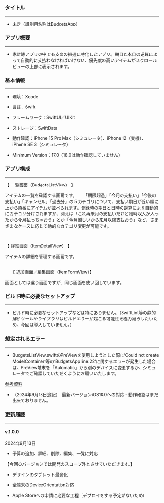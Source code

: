 ### タイトル　

<hr>

* 未定（識別用名称はBudgetsApp）

### アプリ概要

<hr>

* 家計簿アプリの中でも支出の把握に特化したアプリ。期日と本日の逆算によって自動的に支払わなければいけない、優先度の高いアイテムがスクロールビューの上部に表示されます。


### 基本情報

<hr>

* 環境：Xcode

* 言語：Swift

* フレームワーク：SwiftUI／UIKit

* ストレージ：SwiftData

* 動作確認：iPhone 15 Pro Max（シミュレータ）、iPhone 12（実機）、iPhone SE 3（シミュレータ）

* Minimum Version：17.0（18.0は動作確認していません）


### アプリ構成

<hr>

【 一覧画面（BudgetsListView） 】

アイテムの一覧を確認する画面です。
　
「期限超過」「今月の支払い」「今後の支払い」「キャンセル」「過去分」の５カテゴリについて、支払い期日が近い順に上から順番にアイテムが並べられます。登録時の期日と日時の逆算により自動的にカテゴリ分けされますが、例えば「これ再来月の支払いだけど臨時収入が入ったから今月払っちゃおう」とか「今月厳しいから来月以降支払おう」など、さまざまなケースに応じて動的なカテゴリ変更が可能です。
 
 <br>
 
【 詳細画面（ItemDetailView） 】

アイテムの詳細を管理する画面です。

<br>
　
 【 追加画面／編集画面（ItemFormView）】

画面としては違う画面ですが、同じ画面を使い回しています。


### ビルド時に必要なセットアップ

<hr>

* ビルド時に必要なセットアップなどは特にありません。（SwiftLint等の静的解析ツールやライブラリはビルドエラーが起こる可能性を極力減らしたいため、今回は導入していません。）


### 想定されるエラー

<hr>

* BudgetsListView.swiftのPreViewを使用しようとした際に‘Could not create ModelContainer‘等の‘BudgetsApp line:22‘に関するエラーが発生した場合は、PreView端末を「Automatic」から別のデバイスに変更するか、シミュレータでご確認していただくようにお願いいたします。

[参考資料](https://forums.developer.apple.com/forums/thread/734212)

* （2024年9月18日追記）　最新バージョンiOS18.0への対応・動作確認はまだ出来ておりません。

### 更新履歴

<hr>

#### v.1.0.0

2024年9月13日

* 予算の追加、詳細、削除、編集、一覧に対応

【今回のバージョンでは開発のスコープ外とさせていただきます。】

* デザインのタブレット最適化

* 全端末のDeviceOrientation対応

* Apple Storeへの申請に必要な工程（デプロイをする予定がないため）

